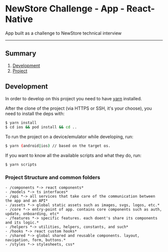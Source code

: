 # NewStore Challenge - App - React-Native

App built as a challenge to NewStore technical interview

---

## Summary

1. [Development](#development)
2. [Project](#project)

## Development

In order to develop on this project you need to have [yarn](https://yarnpkg.com/) installed.

After the clone of the project (via HTTPS or SSH, it's your choose), you need to install the deps with:

```bash
$ yarn install
$ cd ios && pod install && cd ..
```

To run the project on a device/emulator while developing, run:

```bash
$ yarn (android|ios) // based on the target os.
```

If you want to know all the available scripts and what they do, run:

```bash
$ yarn scripts
```

### Project Structure and common folders

    - /components *-> react components*
    - /models *-> ts interfaces*
    - /api *-> all services that take care of the communication between the app and an API*
    - /assets *-> global static assets such as images, svgs, logos, etc.*
    - /core *-> entry-point of app. contains core components such as auth, update, onboarding, etc*
    - /features *-> specific features. each doent's share its components and its logic.*
    - /helpers *-> utilities, helpers, constants, and such*
    - /hooks *-> react custom hooks*
    - /shared *-> global shared and reusable components. layout, navigation, form, buttons.*
    - /styles *-> stylesheets, css*
